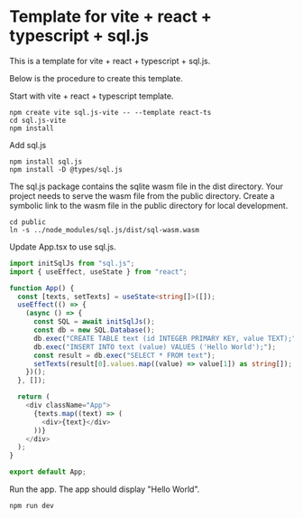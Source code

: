 # Template for vite + react + typescript + sql.js

This is a template for vite + react + typescript + sql.js.

Below is the procedure to create this template.

Start with vite + react + typescript template.

```
npm create vite sql.js-vite -- --template react-ts
cd sql.js-vite
npm install
```

Add sql.js

```
npm install sql.js
npm install -D @types/sql.js
```

The sql.js package contains the sqlite wasm file in the dist directory. Your project needs to serve the wasm file from the public directory. Create a symbolic link to the wasm file in the public directory for local development.

```
cd public
ln -s ../node_modules/sql.js/dist/sql-wasm.wasm
```

Update App.tsx to use sql.js.

```typescript
import initSqlJs from "sql.js";
import { useEffect, useState } from "react";

function App() {
  const [texts, setTexts] = useState<string[]>([]);
  useEffect(() => {
    (async () => {
      const SQL = await initSqlJs();
      const db = new SQL.Database();
      db.exec("CREATE TABLE text (id INTEGER PRIMARY KEY, value TEXT);");
      db.exec("INSERT INTO text (value) VALUES ('Hello World');");
      const result = db.exec("SELECT * FROM text");
      setTexts(result[0].values.map((value) => value[1]) as string[]);
    })();
  }, []);

  return (
    <div className="App">
      {texts.map((text) => (
        <div>{text}</div>
      ))}
    </div>
  );
}

export default App;
```

Run the app. The app should display "Hello World".

```
npm run dev
```
